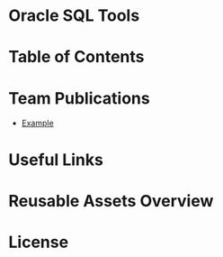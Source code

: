 # Oracle SQL Tools 

# Table of Contents


# Team Publications

- [Example](https://www.example.com)

# Useful Links


# Reusable Assets Overview


# License

